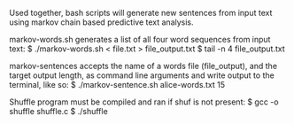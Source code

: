Used together, bash scripts will generate new sentences from input text using markov chain based predictive text analysis.

markov-words.sh generates a list of all four word sequences from input text:
$ ./markov-words.sh < file.txt > file_output.txt
$ tail -n 4 file_output.txt

markov-sentences accepts the name of a words file (file_output), and the target output
length, as command line arguments and write output to the terminal, like so:
$ ./markov-sentence.sh alice-words.txt 15

Shuffle program must be compiled and ran if shuf is not present:
$ gcc -o shuffle shuffle.c
$ ./shuffle
